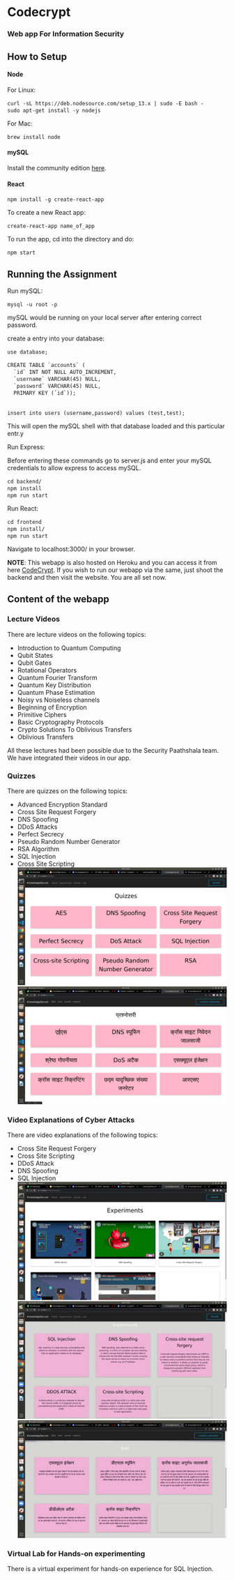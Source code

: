 # Codecrypt
### Web app For Information Security

## How to Setup

#### Node

For Linux:

```
curl -sL https://deb.nodesource.com/setup_13.x | sudo -E bash -
sudo apt-get install -y nodejs
```

For Mac:

```
brew install node
```

#### mySQL

Install the community edition [here](https://www.digitalocean.com/community/tutorials/how-to-install-mysql-on-ubuntu-18-04).

#### React

```
npm install -g create-react-app
```

To create a new React app:

```
create-react-app name_of_app
```

To run the app, cd into the directory and do:

```
npm start
```

## Running the Assignment

Run mySQL:

```
mysql -u root -p
```

mySQL would be running on your local server after entering correct password.

create a entry into your database:

```
use database; 
```
```
CREATE TABLE `accounts` (
  `id` INT NOT NULL AUTO_INCREMENT,
  `username` VARCHAR(45) NULL,
  `password` VARCHAR(45) NULL,
  PRIMARY KEY (`id`));
  
```
```
insert into users (username,password) values (test,test);
```

This will open the mySQL shell with that database loaded and this particular entr.y


Run Express:

Before entering these commands go to server.js and enter your mySQL credentials to allow express to access mySQL.
```
cd backend/
npm install
npm run start
```

Run React:

```
cd frontend
npm install/
npm run start
```

Navigate to localhost:3000/ in your browser.

**NOTE**: This webapp is also hosted on Heroku and you can access it from here [CodeCrypt](https://knowledge-secure.herokuapp.com/ "CodeCrypt"). If you wish to run our webapp via the same, just shoot the backend and then visit the website. You are all set now.


## Content of the webapp

### Lecture Videos

There are lecture videos on the following topics:

* Introduction to Quantum Computing
* Qubit States
* Qubit Gates
* Rotational Operators
* Quantum Fourier Transform
* Quantum Key Distribution
* Quantum Phase Estimation
* Noisy vs Noiseless channels
* Beginning of Encryption
* Primitive Ciphers
* Basic Cryptography Protocols
* Crypto Solutions To Oblivious Transfers
* Oblivious Transfers

All these lectures had been possible due to the Security Paathshala team.
We have integrated their videos in our app.


### Quizzes

There are quizzes on the following topics:

* Advanced Encryption Standard
* Cross Site Request Forgery
* DNS Spoofing
* DDoS Attacks
* Perfect Secrecy
* Pseudo Random Number Generator
* RSA Algorithm
* SQL Injection
* Cross Site Scripting
![Quiz in English](https://github.com/RaghavSaboo159/codecrypt/blob/main/images/quiz_in_english.jpeg)
![Quiz in Hindi](https://github.com/RaghavSaboo159/codecrypt/blob/main/images/quiz_in_hindi.jpeg)


### Video Explanations of Cyber Attacks

There are video explanations of the following topics:

* Cross Site Request Forgery
* Cross Site Scripting
* DDoS Attack
* DNS Spoofing
* SQL Injection
![Experiments](https://github.com/RaghavSaboo159/codecrypt/blob/main/images/videos.jpeg)
![Experiments in English](https://github.com/RaghavSaboo159/codecrypt/blob/main/images/experiments_in_english.jpeg)
![Experiments in Hindi](https://github.com/RaghavSaboo159/codecrypt/blob/main/images/experiments_in_hindi.jpeg)


### Virtual Lab for Hands-on experimenting

There is a virtual experiment for hands-on experience for SQL Injection.
